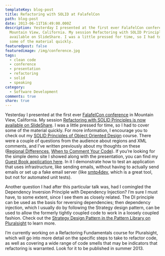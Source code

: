 ```yaml
---
templateKey: blog-post
title: Refactoring with SOLID at FalafelCon
path: blog-post
date: 2013-06-11T16:49:00.000Z
description: Yesterday I presented at the first ever FalafelCon conference in
  Mountain View, California. My session Refactoring with SOLID Principles is now
  available on SlideShare. I was a little pressed for time, so I had to cover
  some of the material quickly.
featuredpost: false
featuredimage: /img/conference.jpg
tags:
  - clean code
  - conference
  - presentation
  - refactoring
  - solid
  - speaking
category:
  - Software Development
comments: true
share: true
---
```

[](http://www.falafel.com/falafel-con-2013)Yesterday I presented at the first ever [FalafelCon conference](http://www.falafel.com/falafel-con-2013) in Mountain View, California. My session [Refactoring with SOLID Principles is now available on SlideShare](http://www.slideshare.net/ardalis/refactoring-withsolid). I was a little pressed for time, so I had to cover some of the material quickly. For more information, I encourage you to check out my [SOLID Principles of Object Oriented Design](http://pluralsight.com/training/Courses/TableOfContents/principles-oo-design) course. There were a couple of questions from the audience about regions and XML comments, and I’ve written previously about my thoughts on these ([Regional Differences](http://ardalis.com/regional-differences), [When to Comment Your Code](http://ardalis.com/when-to-comment-your-code)). If you’re looking for the simple demo site I showed along with the presentation, you can find my [Guest Book application here](https://bitbucket.org/ardalis/guestbook). In it I demonstrate how to test an application that uses infrastructure, like sending emails, without having to actually send emails or set up a fake email server (like [smtp4dev](http://smtp4dev.codeplex.com/), which is a great tool, but not for automated unit tests).

Another question I had after this particular talk was, had I comingled the Dependency Inversion Principle with Dependency Injection? I’m sure I must have, to some extent, since I see them as closely related. The DI principle can be used as the basis for reversing dependencies; then dependency injection, which I usually do by following the Strategy design pattern, can be used to allow the formerly tightly coupled code to work in a loosely coupled fashion. Check out the [Strategy Design Pattern in the Pattern Library on Pluralsight](http://pluralsight.com/training/Courses/TableOfContents/patterns-library) to learn more.

I’m currently working on a Refactoring Fundamentals course for Pluralsight, which will go into more detail on the specific steps to take to refactor code, as well as covering a wide range of code smells that may be indicators that refactoring is warranted. Look for it to be published in summer 2013.